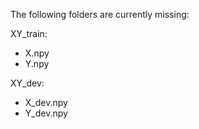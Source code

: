 The following folders are currently missing:

XY_train:
- X.npy
- Y.npy

XY_dev:
- X_dev.npy
- Y_dev.npy
